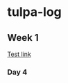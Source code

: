 # tulpa-log

## Week 1

[Test link](#day-4)


















































### Day 4
